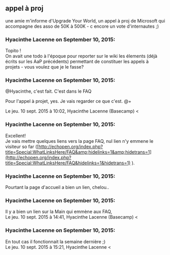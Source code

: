 ## appel à proj



une amie m'informe d'Upgrade Your World, un appel à proj de Microsoft qui
accompagne des asso de 50K à 500K - c encore un vote d'internautes ;)



### **Hyacinthe Lacenne** on September 10, 2015:



Topito !  
On avait une todo à l'époque pour reporter sur le wiki les élements (déjà  
écrits sur les AaP précédents) permettant de constituer les appels à  
projets - vous voulez que je le fasse?



### **Hyacinthe Lacenne** on September 10, 2015:



@Hyacinthe, c'est fait. C'est dans le FAQ  
  
Pour l'appel à projet, yes. Je vais regarder ce que c'est. @+  
  
Le jeu. 10 sept. 2015 à 10:02, Hyacinthe Lacenne (Basecamp) &lt;



### **Hyacinthe Lacenne** on September 10, 2015:



Excellent!  
Je vais mettre quelques liens vers la page FAQ, nul lien n'y emmene le
visiteur so far
([http://echopen.org/index.php?title=Special:WhatLinksHere/FAQ&amp;hidelinks=1&amp;hidetrans=1](http://echopen.org/index.php?title=Special:WhatLinksHere/FAQ&hidelinks=1&hidetrans=1)
).



### **Hyacinthe Lacenne** on September 10, 2015:



Pourtant la page d'accueil a bien un lien, chelou..



### **Hyacinthe Lacenne** on September 10, 2015:



Il y a bien un lien sur la Main qui emmène aux FAQ,  
Le jeu. 10 sept. 2015 à 14:41, Hyacinthe Lacenne (Basecamp) &lt;



### **Hyacinthe Lacenne** on September 10, 2015:



En tout cas il fonctionnait la semaine dernière ;)  
Le jeu. 10 sept. 2015 à 15:21, Hyacinthe Lacenne &lt;



